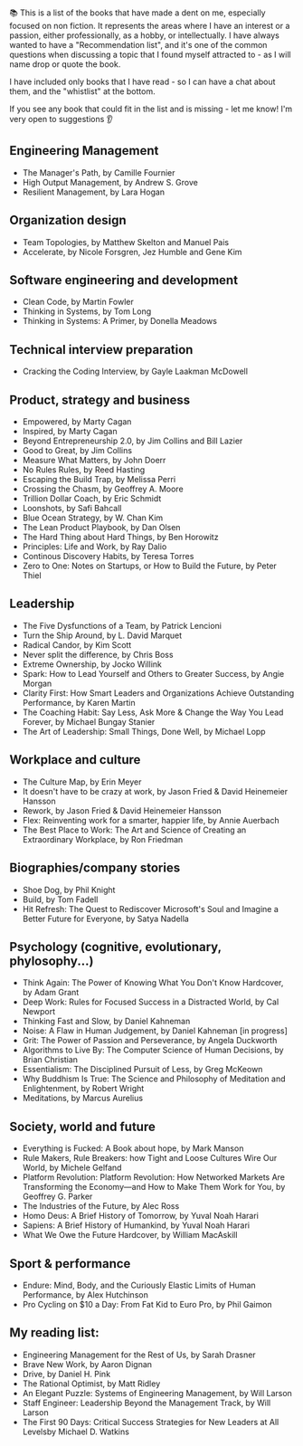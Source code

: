 📚 This is a list of the books that have made a dent on me, especially focused on non fiction. It represents the areas where I have an interest or a passion, either professionally, as a hobby, or intellectually.
I have always wanted to have a "Recommendation list", and it's one of the common questions when discussing a topic that I found myself attracted to - as I will name drop or quote the book.

I have included only books that I have read - so I can have a chat about them, and the "whistlist" at the bottom.

If you see any book that could fit in the list and is missing - let me know! I'm very open to suggestions 👂

## Engineering Management

- The Manager's Path, by Camille Fournier
- High Output Management, by Andrew S. Grove
- Resilient Management, by Lara Hogan

## Organization design

- Team Topologies, by Matthew Skelton and Manuel Pais
- Accelerate, by Nicole Forsgren, Jez Humble and Gene Kim

## Software engineering and development

- Clean Code, by Martin Fowler
- Thinking in Systems, by Tom Long
- Thinking in Systems: A Primer, by Donella Meadows

## Technical interview preparation

- Cracking the Coding Interview, by Gayle Laakman McDowell

## Product, strategy and business

- Empowered, by Marty Cagan
- Inspired, by Marty Cagan
- Beyond Entrepreneurship 2.0, by Jim Collins and Bill Lazier
- Good to Great, by Jim Collins
- Measure What Matters, by John Doerr
- No Rules Rules, by Reed Hasting
- Escaping the Build Trap, by Melissa Perri
- Crossing the Chasm, by Geoffrey A. Moore
- Trillion Dollar Coach, by Eric Schmidt
- Loonshots, by Safi Bahcall
- Blue Ocean Strategy, by W. Chan Kim
- The Lean Product Playbook, by Dan Olsen
- The Hard Thing about Hard Things, by Ben Horowitz
- Principles: Life and Work, by Ray Dalio
- Continous Discovery Habits, by Teresa Torres
- Zero to One: Notes on Startups, or How to Build the Future, by Peter Thiel

## Leadership

- The Five Dysfunctions of a Team, by Patrick Lencioni
- Turn the Ship Around, by L. David Marquet
- Radical Candor, by Kim Scott
- Never split the difference, by Chris Boss
- Extreme Ownership, by Jocko Willink
- Spark: How to Lead Yourself and Others to Greater Success, by Angie Morgan
- Clarity First: How Smart Leaders and Organizations Achieve Outstanding Performance, by Karen Martin
- The Coaching Habit: Say Less, Ask More & Change the Way You Lead Forever, by Michael Bungay Stanier
- The Art of Leadership: Small Things, Done Well, by Michael Lopp

## Workplace and culture

- The Culture Map, by Erin Meyer
- It doesn't have to be crazy at work, by Jason Fried & David Heinemeier Hansson
- Rework, by Jason Fried & David Heinemeier Hansson
- Flex: Reinventing work for a smarter, happier life, by Annie Auerbach
- The Best Place to Work: The Art and Science of Creating an Extraordinary Workplace, by Ron Friedman

## Biographies/company stories

- Shoe Dog, by Phil Knight
- Build, by Tom Fadell 
- Hit Refresh: The Quest to Rediscover Microsoft's Soul and Imagine a Better Future for Everyone, by Satya Nadella

## Psychology (cognitive, evolutionary, phylosophy...)

- Think Again: The Power of Knowing What You Don't Know Hardcover, by Adam Grant
- Deep Work: Rules for Focused Success in a Distracted World, by Cal Newport
- Thinking Fast and Slow, by Daniel Kahneman
- Noise: A Flaw in Human Judgement, by Daniel Kahneman [in progress]
- Grit: The Power of Passion and Perseverance, by Angela Duckworth
- Algorithms to Live By: The Computer Science of Human Decisions, by Brian Christian
- Essentialism: The Disciplined Pursuit of Less, by Greg McKeown
- Why Buddhism Is True: The Science and Philosophy of Meditation and Enlightenment, by Robert Wright
- Meditations, by Marcus Aurelius

## Society, world and future

- Everything is Fucked: A Book about hope, by Mark Manson
- Rule Makers, Rule Breakers: how Tight and Loose Cultures Wire Our World, by Michele Gelfand
- Platform Revolution: Platform Revolution: How Networked Markets Are Transforming the Economy―and How to Make Them Work for You, by Geoffrey G. Parker
- The Industries of the Future, by Alec Ross
- Homo Deus: A Brief History of Tomorrow, by Yuval Noah Harari
- Sapiens: A Brief History of Humankind, by Yuval Noah Harari
- What We Owe the Future Hardcover, by William MacAskill

## Sport & performance

- Endure: Mind, Body, and the Curiously Elastic Limits of Human Performance, by Alex Hutchinson
- Pro Cycling on $10 a Day: From Fat Kid to Euro Pro, by Phil Gaimon

## My reading list:

- Engineering Management for the Rest of Us, by Sarah Drasner
- Brave New Work, by Aaron Dignan
- Drive, by Daniel H. Pink
- The Rational Optimist, by Matt Ridley
- An Elegant Puzzle: Systems of Engineering Management, by Will Larson
- Staff Engineer: Leadership Beyond the Management Track, by Will Larson
- The First 90 Days: Critical Success Strategies for New Leaders at All Levelsby Michael D. Watkins 
